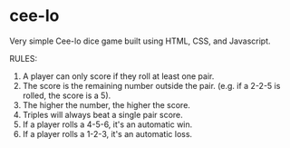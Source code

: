 # cee-lo
Very simple Cee-lo dice game built using HTML, CSS, and Javascript.

RULES:

1. A player can only score if they roll at least one pair.
2. The score is the remaining number outside the pair. (e.g. if a 2-2-5 is rolled, the score is a 5).
3. The higher the number, the higher the score.
4. Triples will always beat a single pair score.
5. If a player rolls a 4-5-6, it's an automatic win.
6. If a player rolls a 1-2-3, it's an automatic loss.
